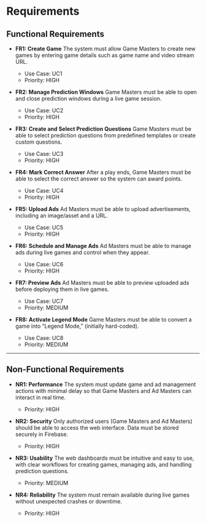 # Requirements

## Functional Requirements

- **FR1: Create Game**
  The system must allow Game Masters to create new games by entering game details such as game name and video stream URL.  
  - Use Case: UC1  
  - Priority: HIGH  

- **FR2: Manage Prediction Windows**
  Game Masters must be able to open and close prediction windows during a live game session.  
  - Use Case: UC2  
  - Priority: HIGH  

- **FR3: Create and Select Prediction Questions**
  Game Masters must be able to select prediction questions from predefined templates or create custom questions.  
  - Use Case: UC3  
  - Priority: HIGH  

- **FR4: Mark Correct Answer**
  After a play ends, Game Masters must be able to select the correct answer so the system can award points.  
  - Use Case: UC4  
  - Priority: HIGH  

- **FR5: Upload Ads**
  Ad Masters must be able to upload advertisements, including an image/asset and a URL.  
  - Use Case: UC5  
  - Priority: HIGH  

- **FR6: Schedule and Manage Ads**
  Ad Masters must be able to manage ads during live games and control when they appear.  
  - Use Case: UC6  
  - Priority: HIGH  

- **FR7: Preview Ads**
  Ad Masters must be able to preview uploaded ads before deploying them in live games.  
  - Use Case: UC7  
  - Priority: MEDIUM  

- **FR8: Activate Legend Mode**
  Game Masters must be able to convert a game into “Legend Mode,” (initially hard-coded).  
  - Use Case: UC8  
  - Priority: MEDIUM  

---

## Non-Functional Requirements


- **NR1: Performance**
  The system must update game and ad management actions with minimal delay so that Game Masters and Ad Masters can interact in real time.  
  - Priority: HIGH  

- **NR2: Security**
  Only authorized users (Game Masters and Ad Masters) should be able to access the web interface. Data must be stored securely in Firebase.  
  - Priority: HIGH  

- **NR3: Usability**
  The web dashboards must be intuitive and easy to use, with clear workflows for creating games, managing ads, and handling prediction questions.  
  - Priority: MEDIUM  

- **NR4: Reliability**
  The system must remain available during live games without unexpected crashes or downtime.  
  - Priority: HIGH  
 
